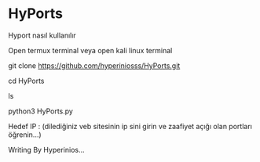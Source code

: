 # HyPorts

Hyport nasıl kullanılır

Open termux terminal veya open kali linux terminal

git clone https://github.com/hyperiniosss/HyPorts.git

cd HyPorts

ls

python3 HyPorts.py

Hedef IP : (dilediğiniz veb sitesinin ip sini girin ve zaafiyet açığı olan portları öğrenin...)

Writing By Hyperinios...
